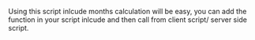 Using this script inlcude months calculation will be easy, you can add the function in your script inlcude and then call from client script/ server side script.

